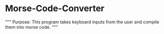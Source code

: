 # Morse-Code-Converter
"""
Purpose: This program takes keyboard inputs from the user and compile them into morse code.
"""
